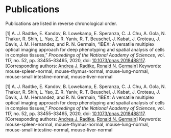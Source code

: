 # Publications

Publications are listed in reverse chronological order.

<span class="csl-left-margin">\[1\] </span><span
class="csl-right-inline">A. J. Radtke, E. Kandov, B. Lowekamp, E.
Speranza, C. J. Chu, A. Gola, N. Thakur, R. Shih, L. Yao, Z. R. Yaniv,
R. T. Beuschel, J. Kabat, J. Croteau, J. Davis, J. M. Hernandez, and R.
N. Germain, “IBEX: A versatile multiplex optical imaging approach for
deep phenotyping and spatial analysis of cells in complex tissues,”
*Proceedings of the National Academy of Sciences*, vol. 117, no. 52, pp.
33455–33465, 2020, doi:
[10.1073/pnas.2018488117](https://doi.org/10.1073/pnas.2018488117).
\[Corresponding authors: [Andrea J.
Radtke](mailto:andrea.radtke@nih.gov), [Ronald N.
Germain](ronald.germain@nih.gov)\]
<span class="csl-indent">Keywords: mouse-spleen-normal,
mouse-thymus-normal, mouse-lung-normal, mouse-small intestine-normal,
mouse-liver-normal</span></span>

<span class="csl-left-margin">\[1\] </span><span
class="csl-right-inline">A. J. Radtke, E. Kandov, B. Lowekamp, E.
Speranza, C. J. Chu, A. Gola, N. Thakur, R. Shih, L. Yao, Z. R. Yaniv,
R. T. Beuschel, J. Kabat, J. Croteau, J. Davis, J. M. Hernandez, and R.
N. Germain, “IBEX: A versatile multiplex optical imaging approach for
deep phenotyping and spatial analysis of cells in complex tissues,”
*Proceedings of the National Academy of Sciences*, vol. 117, no. 52, pp.
33455–33465, 2020, doi:
[10.1073/pnas.2018488117](https://doi.org/10.1073/pnas.2018488117).
\[Corresponding authors: [Andrea J.
Radtke](mailto:andrea.radtke@nih.gov), [Ronald N.
Germain](ronald.germain@nih.gov)\]
<span class="csl-block">Keywords: mouse-spleen-normal,
mouse-thymus-normal, mouse-lung-normal, mouse-small intestine-normal,
mouse-liver-normal</span></span>
